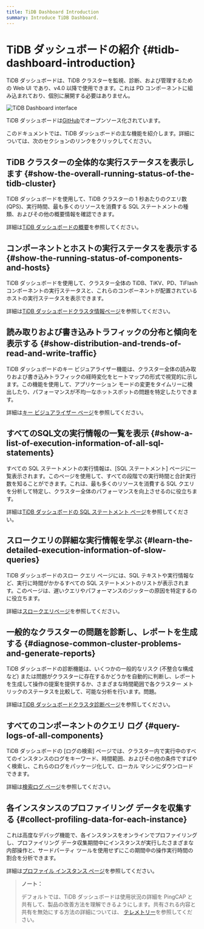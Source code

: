 ```yaml
---
title: TiDB Dashboard Introduction
summary: Introduce TiDB Dashboard.
---
```


# TiDB ダッシュボードの紹介 {#tidb-dashboard-introduction}

TiDB ダッシュボードは、TiDB クラスターを監視、診断、および管理するための Web UI であり、v4.0 以降で使用できます。これは PD コンポーネントに組み込まれており、個別に展開する必要はありません。

![TiDB Dashboard interface](https://download.pingcap.com/images/docs/dashboard/dashboard-intro.gif)

TiDB ダッシュボードは[GitHub](https://github.com/pingcap-incubator/tidb-dashboard)でオープンソース化されています。

このドキュメントでは、TiDB ダッシュボードの主な機能を紹介します。詳細については、次のセクションのリンクをクリックしてください。

## TiDB クラスターの全体的な実行ステータスを表示します {#show-the-overall-running-status-of-the-tidb-cluster}

TiDB ダッシュボードを使用して、TiDB クラスターの 1 秒あたりのクエリ数 (QPS)、実行時間、最も多くのリソースを消費する SQL ステートメントの種類、およびその他の概要情報を確認できます。

詳細は[TiDB ダッシュボードの概要](/dashboard/dashboard-overview.md)を参照してください。

## コンポーネントとホストの実行ステータスを表示する {#show-the-running-status-of-components-and-hosts}

TiDB ダッシュボードを使用して、クラスター全体の TiDB、TiKV、PD、TiFlash コンポーネントの実行ステータスと、これらのコンポーネントが配置されているホストの実行ステータスを表示できます。

詳細は[TiDB ダッシュボードクラスタ情報ページ](/dashboard/dashboard-cluster-info.md)を参照してください。

## 読み取りおよび書き込みトラフィックの分布と傾向を表示する {#show-distribution-and-trends-of-read-and-write-traffic}

TiDB ダッシュボードのキー ビジュアライザー機能は、クラスター全体の読み取りおよび書き込みトラフィックの経時変化をヒートマップの形式で視覚的に示します。この機能を使用して、アプリケーション モードの変更をタイムリーに検出したり、パフォーマンスが不均一なホットスポットの問題を特定したりできます。

詳細は[キー ビジュアライザー ページ](/dashboard/dashboard-key-visualizer.md)を参照してください。

## すべてのSQL文の実行情報の一覧を表示 {#show-a-list-of-execution-information-of-all-sql-statements}

すべての SQL ステートメントの実行情報は、[SQL ステートメント] ページに一覧表示されます。このページを使用して、すべての段階での実行時間と合計実行数を知ることができます。これは、最も多くのリソースを消費する SQL クエリを分析して特定し、クラスター全体のパフォーマンスを向上させるのに役立ちます。

詳細は[TiDB ダッシュボードの SQL ステートメント ページ](/dashboard/dashboard-statement-list.md)を参照してください。

## スロークエリの詳細な実行情報を学ぶ {#learn-the-detailed-execution-information-of-slow-queries}

TiDB ダッシュボードのスロー クエリ ページには、SQL テキストや実行情報など、実行に時間がかかるすべての SQL ステートメントのリストが表示されます。このページは、遅いクエリやパフォーマンスのジッターの原因を特定するのに役立ちます。

詳細は[スロークエリページ](/dashboard/dashboard-slow-query.md)を参照してください。

## 一般的なクラスターの問題を診断し、レポートを生成する {#diagnose-common-cluster-problems-and-generate-reports}

TiDB ダッシュボードの診断機能は、いくつかの一般的なリスク (不整合な構成など) または問題がクラスターに存在するかどうかを自動的に判断し、レポートを生成して操作の提案を提供するか、さまざまな時間範囲で各クラスター メトリックのステータスを比較して、可能な分析を行います。問題。

詳細は[TiDB ダッシュボードクラスタ診断ページ](/dashboard/dashboard-diagnostics-access.md)を参照してください。

## すべてのコンポーネントのクエリ ログ {#query-logs-of-all-components}

TiDB ダッシュボードの [ログの検索] ページでは、クラスター内で実行中のすべてのインスタンスのログをキーワード、時間範囲、およびその他の条件ですばやく検索し、これらのログをパッケージ化して、ローカル マシンにダウンロードできます。

詳細は[検索ログ ページ](/dashboard/dashboard-log-search.md)を参照してください。

## 各インスタンスのプロファイリング データを収集する {#collect-profiling-data-for-each-instance}

これは高度なデバッグ機能で、各インスタンスをオンラインでプロファイリングし、プロファイリング データ収集期間中にインスタンスが実行したさまざまな内部操作と、サードパーティ ツールを使用せずにこの期間中の操作実行時間の割合を分析できます。

詳細は[プロファイル インスタンス ページ](/dashboard/dashboard-profiling.md)を参照してください。

> **ノート：**
>
> デフォルトでは、TiDB ダッシュボードは使用状況の詳細を PingCAP と共有して、製品の改善方法を理解できるようにします。共有される内容と共有を無効にする方法の詳細については、 [テレメトリー](/telemetry.md)を参照してください。

